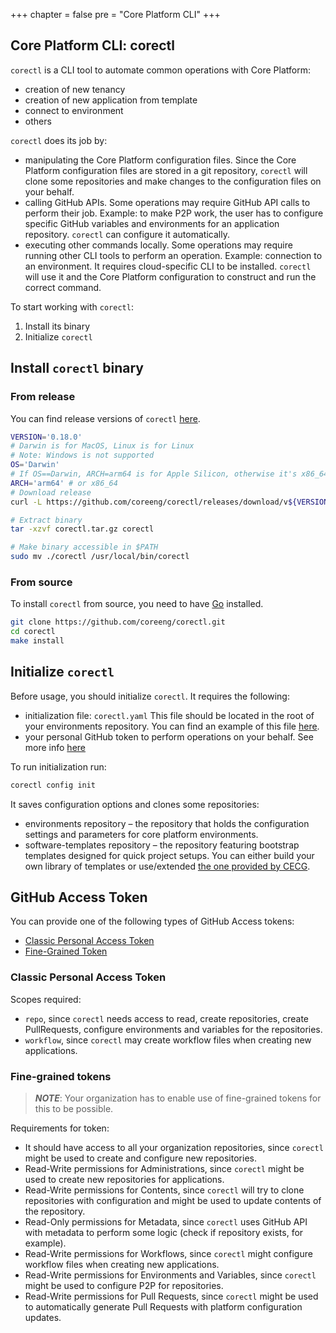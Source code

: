 +++
chapter = false
pre = "Core Platform CLI"
+++

## Core Platform CLI: corectl

`corectl` is a CLI tool to automate common operations with Core Platform:
- creation of new tenancy
- creation of new application from template
- connect to environment
- others

`corectl` does its job by:
- manipulating the Core Platform configuration files.
  Since the Core Platform configuration files are stored in a git repository, `corectl` will clone
  some repositories and make changes to the configuration files on your behalf.
- calling GitHub APIs.
  Some operations may require GitHub API calls to perform their job.
  Example: to make P2P work,
  the user has to configure specific GitHub variables and environments for an application repository.
  `corectl` can configure it automatically.
- executing other commands locally.
  Some operations may require running other CLI tools to perform an operation.
  Example: connection to an environment.
  It requires cloud-specific CLI to be installed.
  `corectl` will use it and the Core Platform configuration to construct and run the correct command.

To start working with `corectl`:
1. Install its binary
2. Initialize `corectl`

## Install `corectl` binary
### From release
You can find release versions of `corectl` [here](https://github.com/coreeng/corectl/releases).

```bash
VERSION='0.18.0'
# Darwin is for MacOS, Linux is for Linux
# Note: Windows is not supported
OS='Darwin' 
# If OS==Darwin, ARCH=arm64 is for Apple Silicon, otherwise it's x86_64
ARCH='arm64' # or x86_64
# Download release
curl -L https://github.com/coreeng/corectl/releases/download/v${VERSION}/corectl_${OS}_${ARCH}.tar.gz > corectl.tar.gz

# Extract binary
tar -xzvf corectl.tar.gz corectl

# Make binary accessible in $PATH
sudo mv ./corectl /usr/local/bin/corectl
```

### From source
To install `corectl` from source, you need to have [Go](https://go.dev/learn/) installed.

```bash
git clone https://github.com/coreeng/corectl.git
cd corectl
make install
```

## Initialize `corectl`
Before usage, you should initialize `corectl`.
It requires the following:
- initialization file: `corectl.yaml`
  This file should be located in the root of your environments repository.
  You can find an example of this file [here](https://github.com/coreeng/corectl/blob/main/examples/init-example.yaml).
- your personal GitHub token to perform operations on your behalf. See more info [here](#github-access-token)

To run initialization run:
```bash
corectl config init
```

It saves configuration options and clones some repositories:
- environments repository – the repository that holds the configuration settings and parameters for core platform
  environments.
- software-templates repository – the repository featuring bootstrap templates designed for quick project setups.
  You can either build your own library of templates or use/extended [the one provided by CECG](https://github.com/coreeng/core-platform-software-templates).

## GitHub Access Token
You can provide one of the following types of GitHub Access tokens:
- [Classic Personal Access Token](#classic-personal-access-token)
- [Fine-Grained Token](#fine-grained-tokens)
### Classic Personal Access Token
Scopes required:
- `repo`, since `corectl` needs access to read, create repositories, create PullRequests, configure environments and variables for the repositories.
- `workflow`, since `corectl` may create workflow files when creating new applications.

### Fine-grained tokens
> **_NOTE_**: Your organization has to enable use of fine-grained tokens for this to be possible.

Requirements for token:
- It should have access to all your organization repositories, since `corectl` might be used to create and configure new repositories.
- Read-Write permissions for Administrations, since `corectl` might be used to create new repositories for applications.
- Read-Write permissions for Contents, since `corectl` will try to clone repositories with configuration and might be used to update contents of the repository.
- Read-Only permissions for Metadata, since `corectl` uses GitHub API with metadata to perform some logic (check if repository exists, for example).
- Read-Write permissions for Workflows, since `corectl` might configure workflow files when creating new applications.
- Read-Write permissions for Environments and Variables, since `corectl` might be used to configure P2P for repositories.
- Read-Write permissions for Pull Requests, since `corectl` might be used to automatically generate Pull Requests with platform configuration updates.


